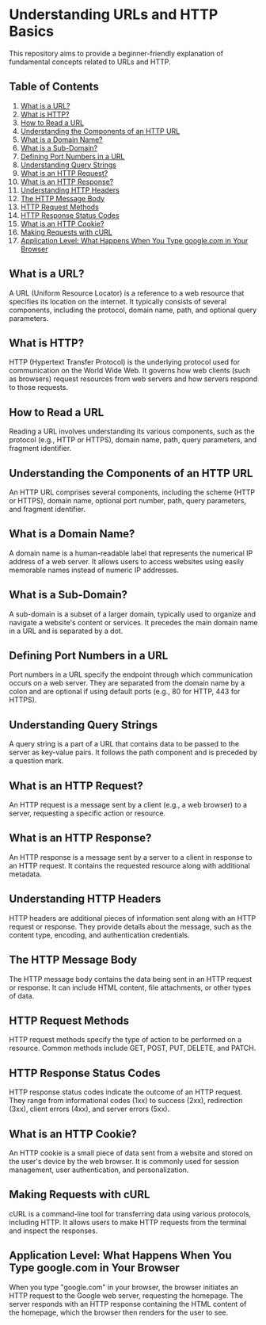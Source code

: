 # Understanding URLs and HTTP Basics

This repository aims to provide a beginner-friendly explanation of fundamental concepts related to URLs and HTTP.

## Table of Contents

1. [What is a URL?](#what-is-a-url)
2. [What is HTTP?](#what-is-http)
3. [How to Read a URL](#how-to-read-a-url)
4. [Understanding the Components of an HTTP URL](#understanding-the-components-of-an-http-url)
5. [What is a Domain Name?](#what-is-a-domain-name)
6. [What is a Sub-Domain?](#what-is-a-sub-domain)
7. [Defining Port Numbers in a URL](#defining-port-numbers-in-a-url)
8. [Understanding Query Strings](#understanding-query-strings)
9. [What is an HTTP Request?](#what-is-an-http-request)
10. [What is an HTTP Response?](#what-is-an-http-response)
11. [Understanding HTTP Headers](#understanding-http-headers)
12. [The HTTP Message Body](#the-http-message-body)
13. [HTTP Request Methods](#http-request-methods)
14. [HTTP Response Status Codes](#http-response-status-codes)
15. [What is an HTTP Cookie?](#what-is-an-http-cookie)
16. [Making Requests with cURL](#making-requests-with-curl)
17. [Application Level: What Happens When You Type google.com in Your Browser](#application-level-what-happens-when-you-type-googlecom-in-your-browser)

## What is a URL?

A URL (Uniform Resource Locator) is a reference to a web resource that specifies its location on the internet. It typically consists of several components, including the protocol, domain name, path, and optional query parameters.

## What is HTTP?

HTTP (Hypertext Transfer Protocol) is the underlying protocol used for communication on the World Wide Web. It governs how web clients (such as browsers) request resources from web servers and how servers respond to those requests.

## How to Read a URL

Reading a URL involves understanding its various components, such as the protocol (e.g., HTTP or HTTPS), domain name, path, query parameters, and fragment identifier.

## Understanding the Components of an HTTP URL

An HTTP URL comprises several components, including the scheme (HTTP or HTTPS), domain name, optional port number, path, query parameters, and fragment identifier.

## What is a Domain Name?

A domain name is a human-readable label that represents the numerical IP address of a web server. It allows users to access websites using easily memorable names instead of numeric IP addresses.

## What is a Sub-Domain?

A sub-domain is a subset of a larger domain, typically used to organize and navigate a website's content or services. It precedes the main domain name in a URL and is separated by a dot.

## Defining Port Numbers in a URL

Port numbers in a URL specify the endpoint through which communication occurs on a web server. They are separated from the domain name by a colon and are optional if using default ports (e.g., 80 for HTTP, 443 for HTTPS).

## Understanding Query Strings

A query string is a part of a URL that contains data to be passed to the server as key-value pairs. It follows the path component and is preceded by a question mark.

## What is an HTTP Request?

An HTTP request is a message sent by a client (e.g., a web browser) to a server, requesting a specific action or resource.

## What is an HTTP Response?

An HTTP response is a message sent by a server to a client in response to an HTTP request. It contains the requested resource along with additional metadata.

## Understanding HTTP Headers

HTTP headers are additional pieces of information sent along with an HTTP request or response. They provide details about the message, such as the content type, encoding, and authentication credentials.

## The HTTP Message Body

The HTTP message body contains the data being sent in an HTTP request or response. It can include HTML content, file attachments, or other types of data.

## HTTP Request Methods

HTTP request methods specify the type of action to be performed on a resource. Common methods include GET, POST, PUT, DELETE, and PATCH.

## HTTP Response Status Codes

HTTP response status codes indicate the outcome of an HTTP request. They range from informational codes (1xx) to success (2xx), redirection (3xx), client errors (4xx), and server errors (5xx).

## What is an HTTP Cookie?

An HTTP cookie is a small piece of data sent from a website and stored on the user's device by the web browser. It is commonly used for session management, user authentication, and personalization.

## Making Requests with cURL

cURL is a command-line tool for transferring data using various protocols, including HTTP. It allows users to make HTTP requests from the terminal and inspect the responses.

## Application Level: What Happens When You Type google.com in Your Browser

When you type "google.com" in your browser, the browser initiates an HTTP request to the Google web server, requesting the homepage. The server responds with an HTTP response containing the HTML content of the homepage, which the browser then renders for the user to see.
